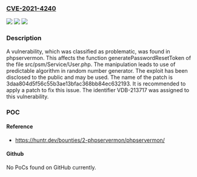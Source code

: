 ### [CVE-2021-4240](https://cve.mitre.org/cgi-bin/cvename.cgi?name=CVE-2021-4240)
![](https://img.shields.io/static/v1?label=Product&message=phpservermon&color=blue)
![](https://img.shields.io/static/v1?label=Version&message=n%2Fa&color=blue)
![](https://img.shields.io/static/v1?label=Vulnerability&message=CWE-331%20Insufficient%20Entropy%20-%3E%20CWE-338%20Cryptographically%20Weak%20PRNG%20-%3E%20CWE-1241%20Use%20of%20Predictable%20Algorithm%20in%20Random%20Number%20Generator&color=brighgreen)

### Description

A vulnerability, which was classified as problematic, was found in phpservermon. This affects the function generatePasswordResetToken of the file src/psm/Service/User.php. The manipulation leads to use of predictable algorithm in random number generator. The exploit has been disclosed to the public and may be used. The name of the patch is 3daa804d5f56c55b3ae13bfac368bb84ec632193. It is recommended to apply a patch to fix this issue. The identifier VDB-213717 was assigned to this vulnerability.

### POC

#### Reference
- https://huntr.dev/bounties/2-phpservermon/phpservermon/

#### Github
No PoCs found on GitHub currently.

